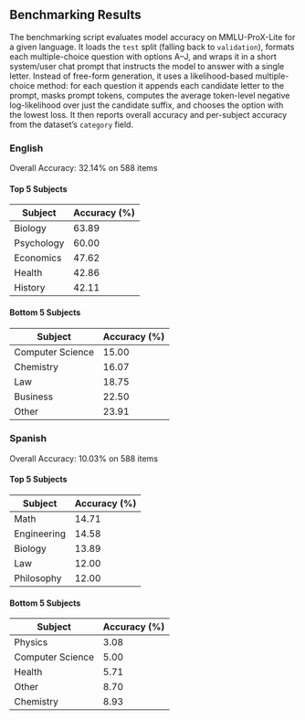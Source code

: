 ## Benchmarking Results
The benchmarking script evaluates model accuracy on MMLU-ProX-Lite for a given language. It loads the `test` split (falling back to `validation`), formats each multiple-choice question with options A–J, and wraps it in a short system/user chat prompt that instructs the model to answer with a single letter. Instead of free-form generation, it uses a likelihood-based multiple-choice method: for each question it appends each candidate letter to the prompt, masks prompt tokens, computes the average token-level negative log-likelihood over just the candidate suffix, and chooses the option with the lowest loss. It then reports overall accuracy and per-subject accuracy from the dataset’s `category` field.

### English
Overall Accuracy: 32.14% on 588 items

#### Top 5 Subjects
| Subject | Accuracy (%) |
|----------|---------------|
| Biology | 63.89 |
| Psychology | 60.00 |
| Economics | 47.62 |
| Health | 42.86 |
| History | 42.11 |

#### Bottom 5 Subjects
| Subject | Accuracy (%) |
|----------|---------------|
| Computer Science | 15.00 |
| Chemistry | 16.07 |
| Law | 18.75 |
| Business | 22.50 |
| Other | 23.91 |

### Spanish
Overall Accuracy: 10.03% on 588 items

#### Top 5 Subjects
| Subject | Accuracy (%) |
|----------|---------------|
| Math | 14.71 |
| Engineering | 14.58 |
| Biology | 13.89 |
| Law | 12.00 |
| Philosophy | 12.00 |

#### Bottom 5 Subjects
| Subject | Accuracy (%) |
|----------|---------------|
| Physics | 3.08 |
| Computer Science | 5.00 |
| Health | 5.71 |
| Other | 8.70 |
| Chemistry | 8.93 |
